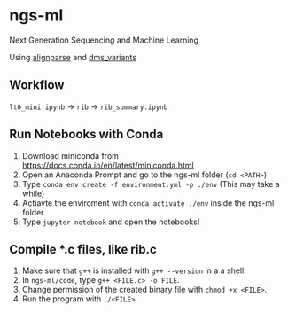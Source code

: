# ngs-ml
Next Generation Sequencing and Machine Learning

Using [alignparse](https://jbloomlab.github.io/alignparse/) and [dms_variants](https://jbloomlab.github.io/dms_variants/)

## Workflow
`lt0_mini.ipynb` -> `rib` -> `rib_summary.ipynb`

## Run Notebooks with Conda
1. Download miniconda from https://docs.conda.io/en/latest/miniconda.html
1. Open an Anaconda Prompt and go to the ngs-ml folder (`cd <PATH>`)
1. Type `conda env create -f environment.yml -p ./env` (This may take a while)
1. Actiavte the enviroment with `conda activate ./env` inside the ngs-ml folder
1. Type `jupyter notebook` and open the notebooks!

## Compile *.c files, like rib.c
1. Make sure that `g++` is installed with `g++ --version` in a a shell.
1. In `ngs-ml/code`, type `g++ <FILE.c> -o FILE`.
1. Change permission of the created binary file with `chmod +x <FILE>`.
1. Run the program with `./<FILE>`.
